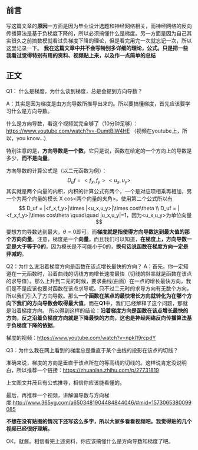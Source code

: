 


## 前言
写这篇文章的**原因**一方面是因为毕业设计选题和神经网络相关，而神经网络的反向传播算法是基于负梯度下降的，所以必须搞懂什么是梯度。另一方面是因为自己其实很久之前搞数模就看过负梯度下降的理论，但是看完用完一次就忘记一次，所以这里记录一下。
**我在这篇文章中并不会写特别多详细的理论，公式。只是把一些我看过觉得特别有用的资料、视频贴上来，以及作一点简单的总结**
<!-- more -->
## 正文
Q1： 什么是梯度，为什么谈到梯度，总是会提到方向导数？

A：其实是因为梯度是由方向导数所推导出来的。所以要搞懂梯度，首先应该要学习什么是方向导数。

什么是方向导数，看这个视频就完全够了（10分钟足够）：https://www.youtube.com/watch?v=-DumtBiW4HE （视频在youtube上，所以，you know...)

特别注意的是，**方向导数是一个数**，它只是说，函数在给定的一个方向上的导数是多少，**而不是向量**。

方向导数的计算公式是（以二元函数为例）：
$$
D_uf = <f_x,f_y> <u_x,u_y>
$$
其实就是两个向量的内积，内积的计算公式有两个，一个是对应项相乘再相加，另一个为两个向量的模长 X cos<两个向量的夹角>。使用第二个公式所以有
$$
D_uf = |<f_x,f_y>|\times |<u_x,u_y>|\times cost\theta
\\
D_uf = |<f_x,f_y>|\times cos\theta  \quad\quad |u_x,u_y|=1，因为<u_x,u_y>为单位向量
$$
要想方向导数达到最大，$\theta=0$即可。而**梯度就是指使得方向导数达到最大值的那个方向向量**。注意，梯度是一个**向量**。而且我们可以知道，**在梯度上，方向导数一定是大于等于0的**，因为模长是不可能小于0的，**换句话说函数在梯度方向一定是非减的**。

Q2：为什么说沿着梯度方向是函数在该点增长最快的方向？
A：首先，你一定知道在一元函数时，沿着曲线的切线方向增长速度最快（切线的斜率就是函数在该点的求导值）。那么上升到二元的时候，要求曲线(曲面）在一点的增长最快方向，我们是不是应该也要对函数在该点求导呢。只不过二元时的求导方向有无数个方向，所以我们引入了方向导数。那么**一个函数在某点的最快增长方向就转化为在哪个方向下我们的方向导数会取得最大值**，而在**Q1**中，我们已经解释了这个问题，那就是沿着梯度方向。
所以得到这样的结论：**沿着梯度方向是函数在该点增长最快的方向，反之沿着负梯度方向就是下降最快的方向，这也是神经网络反向传播算法基于负梯度下降的依据**。

梯度的视频：https://www.youtube.com/watch?v=npkl19rcpdY

Q3：为什么我在网上看到的梯度总是垂直于某个曲线的投影在该点的切线？

准确来说，梯度的方向是垂直于该点所在的等高线的切线的。这样说肯定没说明白，所以推荐一个链接：https://zhuanlan.zhihu.com/p/27731819

上文图文并茂且有公式推导，相信你应该能看懂的。



最后，再推荐一个视频，讲解偏导数与方向梯度:http://www.365yg.com/a6503481904484844046/#mid=1573065380099085


**不想在没有贴图的情况下还写这么多字，所以大家多看看视频吧。我觉得贴的几个视频已经很好理解。**

OK，就酱。相信看完上述资料，你应该搞懂什么是方向导数和梯度了吧。
